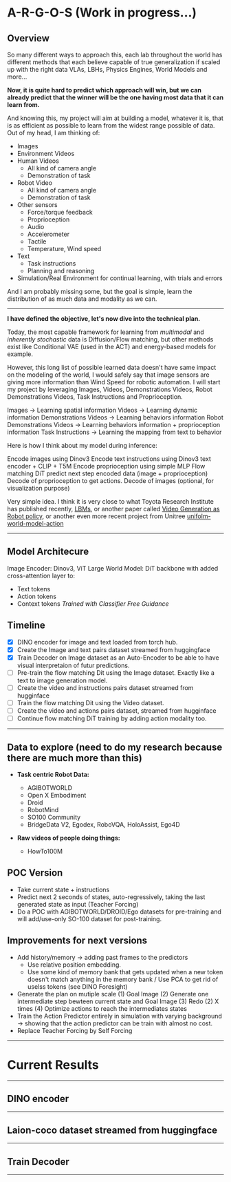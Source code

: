 # A-R-G-O-S (Work in progress...)

## Overview

So many different ways to approach this, each lab throughout the world has different methods that each believe capable of true generalization if scaled up with the right data VLAs, LBHs, Physics Engines, World Models and more...

**Now, it is quite hard to predict which approach will win, but we can already predict that the winner will be the one having most data that it can learn from.**

And knowing this, my project will aim at building a model, whatever it is, that is as efficient as possible to learn from the widest range possible of data.
Out of my head, I am thinking of:
- Images
- Environment Videos
- Human Videos
    - All kind of camera angle
    - Demonstration of task
- Robot Video
    - All kind of camera angle
    - Demonstration of task
- Other sensors
    - Force/torque feedback
    - Proprioception
    - Audio
    - Accelerometer
    - Tactile
    - Temperature, Wind speed
- Text
    - Task instructions
    - Planning and reasoning
- Simulation/Real Environment for continual learning, with trials and errors

And I am probably missing some, but the goal is simple, learn the distribution of as much data and modality as we can.

---

**I have defined the objective, let's now dive into the technical plan.**

Today, the most capable framework for learning from *multimodal* and *inherently stochastic* data is Diffusion/Flow matching, but other methods exist like Conditional VAE (used in the ACT) and energy-based models for example.

However, this long list of possible learned data doesn't have same impact on the modeling of the world, I would safely say that image sensors are giving more information than Wind Speed for robotic automation.
I will start my project by leveraging Images, Videos, Demonstrations Videos, Robot Demonstrations Videos, Task Instructions and Proprioception.

Images -> Learning spatial information
Videos -> Learning dynamic information
Demonstrations Videos -> Learning behaviors information
Robot Demonstrations Videos -> Learning behaviors information + proprioception information
Task Instructions -> Learning the mapping from text to behavior

Here is how I think about my model during inference:

Encode images using Dinov3
Encode text instructions using Dinov3 text encoder + CLIP + T5M
Encode proprioception using simple MLP
Flow matching DiT predict next step encoded data (image + proprioception)
Decode of proprioception to get actions.
Decode of images (optional, for visualization purpose)

Very simple idea. I think it is very close to what Toyota Research Institute has published recently, [LBMs](https://arxiv.org/pdf/2504.02792), or another paper called [Video Generation as Robot policy](https://arxiv.org/pdf/2508.00795), or another even more recent project from Unitree [unifolm-world-model-action](https://github.com/unitreerobotics/unifolm-world-model-action/tree/main)

---

## Model Architecure
Image Encoder: Dinov3, ViT Large
World Model: DiT backbone with added cross-attention layer to:
- Text tokens
- Action tokens
- Context tokens
*Trained with Classifier Free Guidance*

## Timeline
- [x] DINO encoder for image and text loaded from torch hub.
- [x] Create the Image and text pairs dataset streamed from huggingface
- [x] Train Decoder on Image dataset as an Auto-Encoder to be able to have visual interpretaion of futur predictions.
- [ ] Pre-train the flow matching Dit using the Image dataset. Exactly like a text to image generation model.
- [ ] Create the video and instructions pairs dataset streamed from hugginface
- [ ] Train the flow matching Dit using the Video dataset.
- [ ] Create the video and actions pairs dataset, streamed from hugginface
- [ ] Continue flow matching DiT training by adding action modality too.

---

## Data to explore (need to do my research because there are much more than this)
- **Task centric Robot Data:**
    - AGIBOTWORLD
    - Open X Embodiment
    - Droid
    - RobotMind
    - SO100 Community
    - BridgeData V2, Egodex, RoboVQA, HoloAssist, Ego4D

- **Raw videos of people doing things:**
    - HowTo100M

## POC Version
- Take current state + instructions
- Predict next 2 seconds of states, auto-regressively, taking the last generated state as input (Teacher Forcing)
- Do a POC with AGIBOTWORLD/DROID/Ego datasets for pre-training and will add/use-only SO-100 dataset for post-training.

## Improvements for next versions
- Add history/memory -> adding past frames to the predictors
    - Use relative position embedding.
    - Use some kind of memory bank that gets updated when a new token doesn't match anything in the memory bank / Use PCA to get rid of uselss tokens (see DINO Foresight)
- Generate the plan on mutiple scale
    (1) Goal Image
    (2) Generate one intermediate step bewteen current state and Goal Image
    (3) Redo (2) X times
    (4) Optimize actions to reach the intermediates states
- Train the Action Predictor entirely in simulation with varying background -> showing that the action predictor can be train with almost no cost.
- Replace Teacher Forcing by Self Forcing

---
# Current Results
---

## DINO encoder

---

## Laion-coco dataset streamed from huggingface

---

## Train Decoder 

---